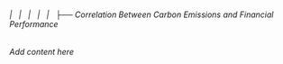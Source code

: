 ###### |   |   |   |   |   ├── Correlation Between Carbon Emissions and Financial Performance

*Add content here*